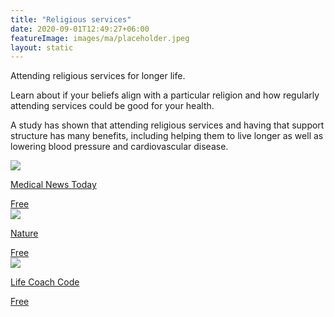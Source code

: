 ```yaml
---
title: "Religious services"
date: 2020-09-01T12:49:27+06:00
featureImage: images/ma/placeholder.jpeg
layout: static
---
```


Attending religious services for longer life.

Learn about if your beliefs align with a particular religion and how regularly attending services could be good for your health.

A study has shown that attending religious services and having that support structure has many benefits, including helping them to live longer as well as lowering blood pressure and cardiovascular disease.

<a class="ma-link" href="https://www.medicalnewstoday.com/articles/320581"><div class="ma-card ma-card-Community"><div class="ma-icon"><img src ="/images/Icon-check - community - opacity.svg"/></div><div class="ma-name"><p>Medical News Today</p></div><div class="ma-paid-text"><span>Free</span></div></div></a><a class="ma-link" href="https://www.nature.com/articles/news.2008.990"><div class="ma-card ma-card-Community"><div class="ma-icon"><img src ="/images/Icon-check - community - opacity.svg"/></div><div class="ma-name"><p>Nature</p></div><div class="ma-paid-text"><span>Free</span></div></div></a><a class="ma-link" href="https://www.lifecoachcode.com/2021/08/22/how-to-find-the-right-religion-for-you/"><div class="ma-card ma-card-Community"><div class="ma-icon"><img src ="/images/Icon-check - community - opacity.svg"/></div><div class="ma-name"><p>Life Coach Code</p></div><div class="ma-paid-text"><span>Free</span></div></div></a>  

<br/><br/>






